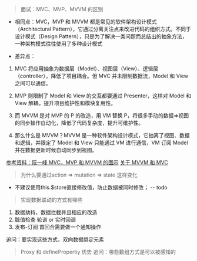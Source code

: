 > 面试：MVC、MVP、MVVM 的区别

- 相同点：MVC，MVP 和 MVVM 都是常见的软件架构设计模式（Architectural Pattern），它通过分离关注点来改进代码的组织方式。不同于设计模式（Design Pattern），只是为了解决一类问题而总结出的抽象方法，一种架构模式往往使用了多种设计模式

- 差异点：

1. MVC 将应用抽象为数据层（Model）、视图层（View）、逻辑层（controller），降低了项目耦合。但 MVC 并未限制数据流，Model 和 View 之间可以通信。

2. MVP 则限制了 Model 和 View 的交互都要通过 Presenter，这样对 Model 和 View 解耦，提升项目维护性和模块复用性。

3. 而 MVVM 是对 MVP 的 P 的改造，用 VM 替换 P，将很多手动的数据=>视图的同步操作自动化，降低了代码复杂度，提升可维护性。

4. 那么什么是 MVVM？MVVM 是一种软件架构设计模式，它抽离了视图、数据和逻辑，并限定了 Model 和 View 只能通过 VM 进行通信，VM 订阅 Model 并在数据更新时候自动同步到视图。

[参考资料：阮一峰 MVC，MVP 和 MVVM 的图示](https://www.ruanyifeng.com/blog/2015/02/mvcmvp_mvvm.html)
[关于 MVVM 和 MVC](https://xie.infoq.cn/article/7dbd9bf5cbb7ec18f84c2fd45)


> 为什么要通过action => mutation => state 这样变化
- 不建议使用this.$store直接修改值，防止数据被同时修改； -- todo


> 实现数据联动的方式有哪些
1. 数据劫持，数据拦截并且相应的改造
2. 脏值检查 轮训 or 实时回调
3. 发布-订阅 首回合需要做一个通知操作

追问：要实现这些方式，双向数据绑定元素


> Proxy 和 definePropertiy 优势
追问：哪些数组方式是可以被感知的